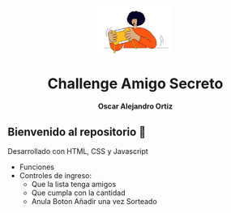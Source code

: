 <div align="center">

<img src="assets/amigo-secreto.png" alt="Developer Logo" width="150"/>
<div >
<h1>Challenge Amigo Secreto</h1>
<h4 margin-top="-100px">Oscar Alejandro Ortiz</h4></div>
</div>

## Bienvenido al repositorio 👋

Desarrollado con HTML, CSS y Javascript

* Funciones
* Controles de ingreso:
  - Que la lista tenga amigos
  - Que cumpla con la cantidad
  - Anula Boton Añadir una vez Sorteado
  
